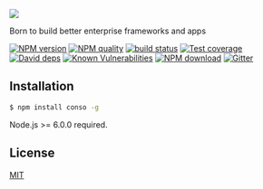 ![](https://raw.githubusercontent.com/wiki/tageecc/conso/conso.png)

Born to build better enterprise frameworks and apps

[![NPM version][npm-image]][npm-url]
[![NPM quality][quality-image]][quality-url]
[![build status][travis-image]][travis-url]
[![Test coverage][codecov-image]][codecov-url]
[![David deps][david-image]][david-url]
[![Known Vulnerabilities][snyk-image]][snyk-url]
[![NPM download][download-image]][download-url]
[![Gitter][gitter-image]][gitter-url]

[npm-image]: https://img.shields.io/npm/v/conso.svg?style=flat-square
[npm-url]: https://npmjs.org/package/conso
[quality-image]: http://npm.packagequality.com/shield/conso.svg
[quality-url]: http://packagequality.com/#?package=conso
[travis-image]: https://img.shields.io/travis/tageecc/conso.svg?style=flat-square
[travis-url]: https://travis-ci.org/tageecc/conso
[codecov-image]: https://img.shields.io/codecov/c/github/tageecc/conso.svg?style=flat-square
[codecov-url]: https://codecov.io/gh/tageecc/conso
[david-image]: https://img.shields.io/david/tageecc/conso.svg?style=flat-square
[david-url]: https://david-dm.org/tageecc/conso
[snyk-image]: https://snyk.io/test/npm/conso/badge.svg?style=flat-square
[snyk-url]: https://snyk.io/test/npm/conso
[download-image]: https://img.shields.io/npm/dm/conso.svg?style=flat-square
[download-url]: https://npmjs.org/package/conso
[gitter-image]: https://img.shields.io/gitter/room/tageecc/conso.svg?style=flat-square
[gitter-url]: https://gitter.im/tageecc/conso

## Installation

```bash
$ npm install conso -g
```

Node.js >= 6.0.0 required.

## License

[MIT](LICENSE)